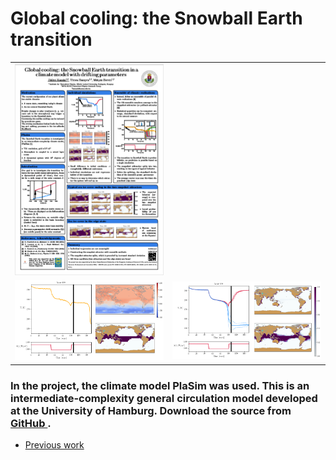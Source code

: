 # Global cooling: the Snowball Earth transition

<table class="wide">
<tr>
  <td class="middle">
    <a href="posters/EGU2019_poster.pdf">
        <img src="posters/egu2019.png" alt="EGU 2019 Poster" title="EGU 2019 Poster"/>
    </a>
</tr>
<tr>
  <td class="left">
    <a href="edge_state.gif">
        <img src="edge_state_egu.png" alt="The edge state" title="The edge state"/>
    </a>
  </td>
  <td class="right">
    <a href="average_sic.gif">
        <img src="average_egu.png" alt="Coexisting snapshot attractors" title="Coexisting snapshot attractors"/>
    </a>
  </td>
</tr>
</table>

### In the project, the climate model PlaSim was used. This is an intermediate-complexity general circulation model developed at the University of Hamburg. Download the source from <a href = "https://github.com/HartmutBorth/PLASIM">GitHub </a>.


<div class="navbar">
  <div class="navbar-inner">
      <ul class="nav">
          <li><a href="moreposters.html">Previous work</a></li>
      </ul>
  </div>
</div>
